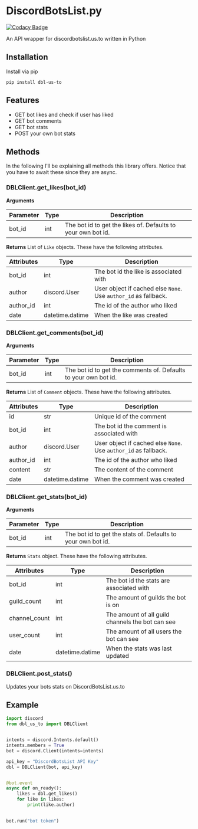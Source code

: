 # DiscordBotsList.py

[![Codacy Badge](https://api.codacy.com/project/badge/Grade/7b97ef7307d44f7285935ee1c6f336aa)](https://app.codacy.com/gh/MrSpinne/DiscordBotsList.py?utm_source=github.com&utm_medium=referral&utm_content=MrSpinne/DiscordBotsList.py&utm_campaign=Badge_Grade_Settings)

An API wrapper for discordbotslist.us.to written in Python

## Installation
Install via pip

    pip install dbl-us-to

## Features
- GET bot likes and check if user has liked
- GET bot comments
- GET bot stats
- POST your own bot stats

## Methods
In the following I'll be explaining all methods this library offers.
Notice that you have to await these since they are async.

### DBLClient.get_likes(bot_id)
**Arguments**

| Parameter | Type | Description |
| --------- | ---- | ----------- |
| bot_id    | int  | The bot id to get the likes of. Defaults to your own bot id.

**Returns**
List of `Like` objects. These have the following attributes.

| Attributes | Type            | Description |
| ---------- | --------------- | ----------- |
| bot_id     | int             | The bot id the like is associated with
| author     | discord.User    | User object if cached else `None`. Use `author_id` as fallback.
| author_id  | int             | The id of the author who liked
| date       | datetime.datime | When the like was created

### DBLClient.get_comments(bot_id)
**Arguments**

| Parameter | Type | Description |
| --------- | ---- | ----------- |
| bot_id    | int  | The bot id to get the comments of. Defaults to your own bot id.

**Returns**
List of `Comment` objects. These have the following attributes.

| Attributes | Type            | Description |
| ---------- | --------------- | ----------- |
| id         | str             | Unique id of the comment
| bot_id     | int             | The bot id the comment is associated with
| author     | discord.User    | User object if cached else `None`. Use `author_id` as fallback.
| author_id  | int             | The id of the author who liked
| content    | str             | The content of the comment
| date       | datetime.datime | When the comment was created

### DBLClient.get_stats(bot_id)
**Arguments**

| Parameter | Type | Description |
| --------- | ---- | ----------- |
| bot_id    | int  | The bot id to get the stats of. Defaults to your own bot id.

**Returns**
`Stats` object. These have the following attributes.

| Attributes  | Type            | Description |
| ----------- | --------------- | ----------- |
| bot_id      | int             | The bot id the stats are associated with
| guild_count | int             | The amount of guilds the bot is on
| channel_count | int             | The amount of all guild channels the bot can see
| user_count | int             | The amount of all users the bot can see
| date        | datetime.datime | When the stats was last updated

### DBLClient.post_stats()
Updates your bots stats on DiscordBotsList.us.to

## Example

```python
import discord
from dbl_us_to import DBLClient


intents = discord.Intents.default()
intents.members = True
bot = discord.Client(intents=intents)

api_key = "DiscordBotsList API Key"
dbl = DBLClient(bot, api_key)


@bot.event
async def on_ready():
    likes = dbl.get_likes()
    for like in likes:
        print(like.author)
        

bot.run("bot token")
```